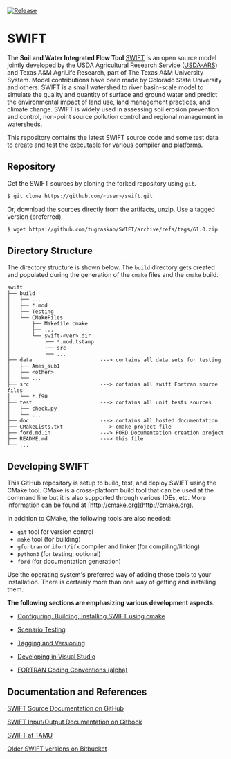 [![Release](https://img.shields.io/github/release/tugraskan/SWIFT.svg?style=flat-square)](https://github.com/tugraskan/SWIFT/releases)
# SWIFT

The **Soil and Water Integrated Flow Tool** [SWIFT](https://swift.gitbook.io/docs) is an open source model jointly developed by the USDA Agricultural Research Service ([USDA-ARS](http://ars.usda.gov)) and Texas A&M AgriLife Research, part of The Texas A&M University System. Model contributions have been made by Colorado State University and others. SWIFT is a small watershed to river basin-scale model to simulate the quality and quantity of surface and ground water and predict the environmental impact of land use, land management practices, and climate change. SWIFT is widely used in assessing soil erosion prevention and control, non-point source pollution control and regional management in watersheds.

This repository contains the latest SWIFT source code and some test data to create and test the executable for various compiler and platforms. 

## Repository

Get the SWIFT sources by cloning the forked repository using `git`.  

```bash
$ git clone https://github.com/<user>/swift.git
```

Or, download the sources directly from the artifacts, unzip. Use a tagged version (preferred).

```bash
$ wget https://github.com/tugraskan/SWIFT/archive/refs/tags/61.0.zip
```

## Directory Structure

The directory structure is shown below. The `build` directory gets created and populated during the generation of the `cmake` files and the `cmake` build. 

```
swift
├── build
│   ├── ...
│   ├── *.mod
│   ├── Testing
│   └── CMakeFiles
│       ├── Makefile.cmake
│       ├── ...
│       └── swift-<ver>.dir
│           ├── *.mod.tstamp
│           ├── src
│           └── ...
├── data                      ---> contains all data sets for testing
│   ├── Ames_sub1
│   ├── <other>
│   └── ...
├── src                       ---> contains all swift Fortran source files
│   └── *.f90
├── test                      ---> contains all unit tests sources
│   ├── check.py
│   └── ...
├── doc                       ---> contains all hosted documentation
├── CMakeLists.txt            ---> cmake project file
├── ford.md.in                ---> FORD Documentation creation project
├── README.md                 ---> this file
└── ...
```

## Developing SWIFT

This GitHub repository is setup to build, test, and deploy SWIFT using the CMake tool. CMake is a cross-platform build tool that can be used at the command line but it is also supported through various IDEs, etc. More information can be found at [http://cmake.org](http://cmake.org). 

In addition to CMake, the following tools are also needed:

- `git` tool for version control
- `make` tool (for building)
- `gfortran` or `ifort/ifx` compiler and linker (for compiling/linking)
- `python3` (for testing, optional)
- `ford` (for documentation generation)

Use the operating system's preferred way of adding those tools to your installation. There is certainly more than one way of getting and installing them.

__The following sections are emphasizing various development aspects.__

* [Configuring, Building, Installing SWIFT using cmake](doc/Building.md)
- [Scenario Testing](doc/Testing.md)

- [Tagging and Versioning](doc/Tagging.md)

- [Developing in Visual Studio](doc/VS-Win.md)

- [FORTRAN Coding Conventions (alpha)](doc/coding_conventions.md)

## Documentation and References

[SWIFT Source Documentation on GitHub](https://tugraskan.github.io/SWIFT)

[SWIFT Input/Output Documentation on Gitbook](https://swift.gitbook.io/docs)

[SWIFT at TAMU](https://swift.tamu.edu)

[Older SWIFT versions on Bitbucket](https://bitbucket.org/blacklandgrasslandmodels/modular_swift/src/master)
